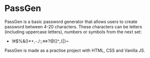 # PassGen

PassGen is a basic password generator that allows users to create password between 4-20 characters.
These characters can be letters (including uppercase letters), numbers or symbols from the next set: 
* !#$%&()*+,-./:;<=>?@[]^_{|}~

PassGen is made as a practise project with HTML, CSS and Vanilla JS.